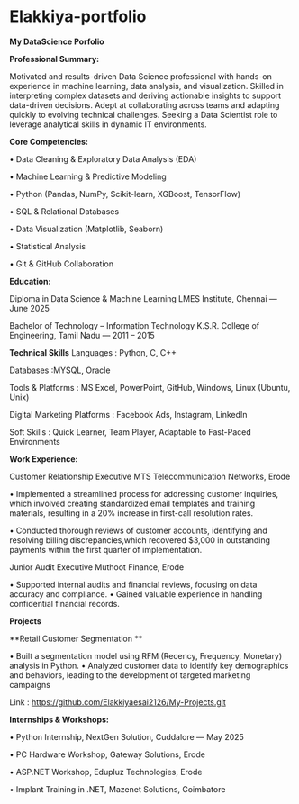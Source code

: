 # Elakkiya-portfolio
**My DataScience Porfolio**

**Professional Summary:**

Motivated and results-driven Data Science professional with hands-on experience in machine learning,
data analysis, and visualization. Skilled in interpreting complex datasets
and deriving actionable insights to support data-driven decisions. 
Adept at collaborating across teams and adapting quickly to evolving technical challenges.
Seeking a Data Scientist role to leverage analytical skills in dynamic IT environments.
      
**Core Competencies:**

•	Data Cleaning & Exploratory Data Analysis (EDA)

•	Machine Learning & Predictive Modeling

•	Python (Pandas, NumPy, Scikit-learn, XGBoost, TensorFlow)

•	SQL & Relational Databases

•	Data Visualization (Matplotlib, Seaborn)

•	Statistical Analysis

•	Git & GitHub Collaboration

**Education:**

Diploma in Data Science & Machine Learning
LMES Institute, Chennai —June 2025

Bachelor of Technology – Information Technology
K.S.R. College of Engineering, Tamil Nadu — 2011 – 2015

**Technical Skills**
Languages : Python, C, C++

Databases :MYSQL, Oracle  

Tools & Platforms : MS Excel, PowerPoint, GitHub, Windows, Linux (Ubuntu, Unix)

Digital Marketing Platforms :  Facebook Ads, Instagram, LinkedIn

Soft Skills : Quick Learner, Team Player, Adaptable to Fast-Paced Environments

**Work  Experience:**

Customer Relationship Executive
MTS Telecommunication Networks, Erode

•	Implemented a streamlined process for addressing customer inquiries, 
which involved creating standardized email templates and training materials, 
resulting in a 20% increase in first-call resolution rates.

•	Conducted thorough reviews of customer accounts, identifying and 
resolving billing discrepancies,which recovered $3,000 in 
outstanding payments within the first quarter of implementation.

Junior Audit Executive
Muthoot Finance, Erode

•	Supported internal audits and financial reviews, focusing on data accuracy and compliance.
•	Gained valuable experience in handling confidential financial records.

**Projects**

**Retail Customer Segmentation  **

•	Built a segmentation model using RFM (Recency, Frequency, Monetary) analysis in Python.
•	Analyzed customer data to identify key demographics and behaviors, 
leading to the development of targeted marketing campaigns

Link : https://github.com/Elakkiyaesai2126/My-Projects.git

**Internships & Workshops:**

•	Python Internship, NextGen Solution, Cuddalore — May 2025

•	PC Hardware Workshop, Gateway Solutions, Erode

•	ASP.NET Workshop, Edupluz Technologies, Erode

•	Implant Training in .NET, Mazenet Solutions, Coimbatore
